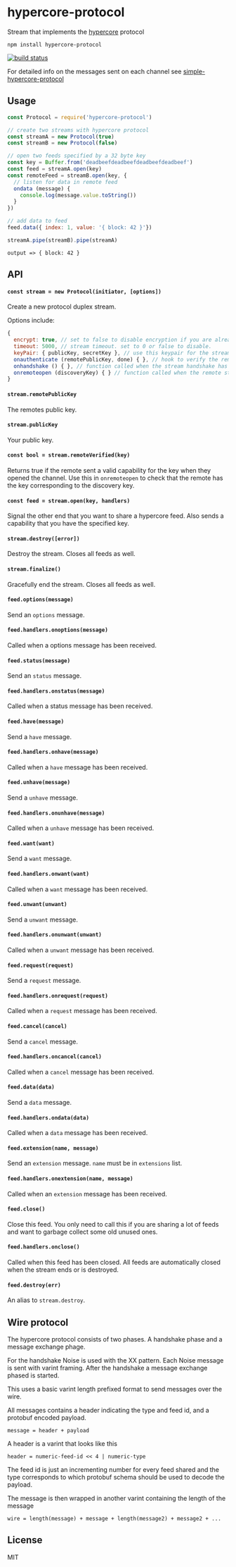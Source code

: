 # hypercore-protocol

Stream that implements the [hypercore](https://github.com/mafintosh/hypercore) protocol

```
npm install hypercore-protocol
```

[![build status](https://travis-ci.org/mafintosh/hypercore-protocol.svg?branch=master)](https://travis-ci.org/mafintosh/hypercore-protocol)

For detailed info on the messages sent on each channel see [simple-hypercore-protocol](https://github.com/mafintosh/simple-hypercore-protocol)

## Usage

``` js
const Protocol = require('hypercore-protocol')

// create two streams with hypercore protocol
const streamA = new Protocol(true)
const streamB = new Protocol(false)

// open two feeds specified by a 32 byte key
const key = Buffer.from('deadbeefdeadbeefdeadbeefdeadbeef')
const feed = streamA.open(key)
const remoteFeed = streamB.open(key, {
  // listen for data in remote feed
  ondata (message) {
    console.log(message.value.toString())
  }
})

// add data to feed
feed.data({ index: 1, value: '{ block: 42 }'})

streamA.pipe(streamB).pipe(streamA)
```

`output => { block: 42 }`

## API

#### `const stream = new Protocol(initiator, [options])`

Create a new protocol duplex stream.

Options include:

``` js
{
  encrypt: true, // set to false to disable encryption if you are already piping through a encrypted stream
  timeout: 5000, // stream timeout. set to 0 or false to disable.
  keyPair: { publicKey, secretKey }, // use this keypair for the stream authentication
  onauthenticate (remotePublicKey, done) { }, // hook to verify the remotes public key
  onhandshake () { }, // function called when the stream handshake has finished
  onremoteopen (discoveryKey) { } // function called when the remote stream opens a feed you have not
}
```

#### `stream.remotePublicKey`

The remotes public key.

#### `stream.publicKey`

Your public key.

#### `const bool = stream.remoteVerified(key)`

Returns true if the remote sent a valid capability for the key when they opened the channel.
Use this in `onremoteopen` to check that the remote has the key corresponding to the discovery key.

#### `const feed = stream.open(key, handlers)`

Signal the other end that you want to share a hypercore feed.
Also sends a capability that you have the specified key.

#### `stream.destroy([error])`

Destroy the stream. Closes all feeds as well.

#### `stream.finalize()`

Gracefully end the stream. Closes all feeds as well.

#### `feed.options(message)`

Send an `options` message.

#### `feed.handlers.onoptions(message)`

Called when a options message has been received.

#### `feed.status(message)`

Send an `status` message.

#### `feed.handlers.onstatus(message)`

Called when a status message has been received.

#### `feed.have(message)`

Send a `have` message.

#### `feed.handlers.onhave(message)`

Called when a `have` message has been received.

#### `feed.unhave(message)`

Send a `unhave` message.

#### `feed.handlers.onunhave(message)`

Called when a `unhave` message has been received.

#### `feed.want(want)`

Send a `want` message.

#### `feed.handlers.onwant(want)`

Called when a `want` message has been received.

#### `feed.unwant(unwant)`

Send a `unwant` message.

#### `feed.handlers.onunwant(unwant)`

Called when a `unwant` message has been received.

#### `feed.request(request)`

Send a `request` message.

#### `feed.handlers.onrequest(request)`

Called when a `request` message has been received.

#### `feed.cancel(cancel)`

Send a `cancel` message.

#### `feed.handlers.oncancel(cancel)`

Called when a `cancel` message has been received.

#### `feed.data(data)`

Send a `data` message.

#### `feed.handlers.ondata(data)`

Called when a `data` message has been received.

#### `feed.extension(name, message)`

Send an `extension` message. `name` must be in `extensions` list.

#### `feed.handlers.onextension(name, message)`

Called when an `extension` message has been received.

#### `feed.close()`

Close this feed. You only need to call this if you are sharing a lot of feeds and want to garbage collect some old unused ones.

#### `feed.handlers.onclose()`

Called when this feed has been closed. All feeds are automatically closed when the stream ends or is destroyed.

#### `feed.destroy(err)`

An alias to `stream.destroy`.

## Wire protocol

The hypercore protocol consists of two phases.
A handshake phase and a message exchange phage.

For the handshake Noise is used with the XX pattern. Each Noise message is sent with varint framing.
After the handshake a message exchange phased is started.

This uses a basic varint length prefixed format to send messages over the wire.

All messages contains a header indicating the type and feed id, and a protobuf encoded payload.

```
message = header + payload
```

A header is a varint that looks like this

```
header = numeric-feed-id << 4 | numeric-type
```

The feed id is just an incrementing number for every feed shared and the type corresponds to which protobuf schema should be used to decode the payload.

The message is then wrapped in another varint containing the length of the message

```
wire = length(message) + message + length(message2) + message2 + ...
```

## License

MIT
